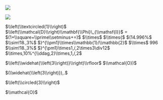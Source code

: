![](https://www.nta.go.jp/tmp/bdd40f02-05b0-4faa-baa7-05c782459e8a/images/8bad92f80afa38a97bd5656eec0ce94eb984a704c128417a472c801c67418c6c.jpg)

![](https://www.nta.go.jp/tmp/bdd40f02-05b0-4faa-baa7-05c782459e8a/images/17e8135dd6d24d2871b65140d3dc55b0a207488f35b5277885913fcf35b2332c.jpg)

$\\left(\\textcircled{1}\\right)$ $\\left(\\mathcal{D}\\right)\\mathbf{\\Phi}\_{\\mathsf{I}}$ $=$ $(1+\\square+\\prime\\setminus+=)$ $\\times$ $\\times{$ $(14.996%$ $\\sim!18.,3%$ $}^{\\pm1}\\times\\mathbb{1}/\\mathbb{2}$ $\\times$ $996%$ $\\sim!18.,3%$ $}^{\\pm1}\\times1,/,2\\times3\\div12$ $\\times,10%^{\\ddag,2}\\times,1,/,2$

$\\left(\\widehat{\\left(3\\right)}\\right)\\rfloor$ $\\mathcal{O})$

$(\\widehat{\\left(3\\right)}),.$

$\\left(\\circled{3}\\right)$

$\\mathcal{O}$